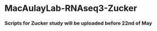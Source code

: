 # MacAulayLab-RNAseq3-Zucker #

### Scripts for Zucker study will be uploaded before 22nd of May ### 
